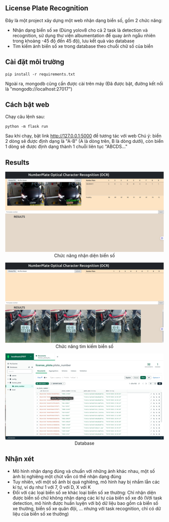 ## License Plate Recognition
Đây là một project xây dựng một web nhận dạng biển số, gồm 2 chức năng:<br>

* Nhận dạng biển số xe (Dùng yolov8 cho cả 2 task là detection và recognition, sử dụng thư viện albumentation để quay ảnh ngẫu nhiên trong khoảng -45 độ đến 45 độ), lưu kết quả vào database
* Tìm kiếm ảnh biển số xe trong database theo chuỗi chữ số của biển

## Cài đặt môi trường
```
pip install -r requirements.txt
```
Ngoài ra, mongodb cũng cần được cài trên máy (Đã được bật, đường kết nối là "mongodb://localhost:27017")

## Cách bật web
Chạy câu lệnh sau:
```
python -m flask run
```
Sau khi chạy, bật link http://127.0.0.1:5000 để tương tác với web
Chú ý: biển 2 dòng sẽ được định dạng là "A-B" (A là dòng trên, B là dòng dưới), còn biển 1 dòng sẽ được định dạng thành 1 chuỗi liên tục "ABCDS..."

## Results

   <p align="center" >
   <img src="results1.jpg" >
    Chức năng nhận diện biển số
</p>

   <p align="center" >
   <img src="results3.jpg" >
    Chức năng tìm kiếm biển số
</p>

   <p align="center" >
   <img src="results2.jpg" >
    Database
</p>

## Nhận xét
* Mô hình nhận dạng đúng và chuẩn với những ảnh khác nhau, một số ảnh bị nghiêng một chút vẫn có thể nhận dạng đúng
* Tuy nhiên, với một số ảnh bị quá nghiêng, mô hình hay bị nhầm lẫn các kí tự, ví dụ như 1 với 7, 0 với D, X với K
* Đối với các loại biển số xe khác loại biển số xe thường: Chỉ nhận diện được biển số chứ không nhận dạng các kí tự của biển số xe đó (Với task detection, mô hình được huấn luyện với bộ dữ liệu bao gồm cả biển số xe thường, biển số xe quân đội, ... nhưng với task recognition, chỉ có dữ liệu của biển số xe thường) 
